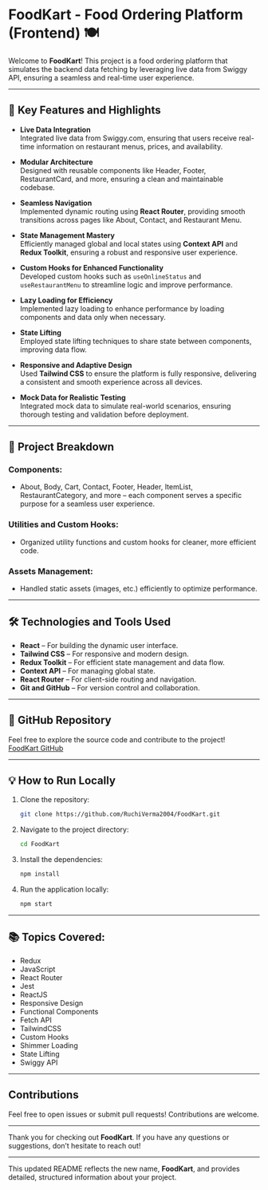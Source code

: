 
# **FoodKart - Food Ordering Platform (Frontend)** 🍽

Welcome to **FoodKart**! This project is a food ordering platform that simulates the backend data fetching by leveraging live data from Swiggy API, ensuring a seamless and real-time user experience.

---

## 🌟 **Key Features and Highlights**

- **Live Data Integration**  
  Integrated live data from Swiggy.com, ensuring that users receive real-time information on restaurant menus, prices, and availability.

- **Modular Architecture**  
  Designed with reusable components like Header, Footer, RestaurantCard, and more, ensuring a clean and maintainable codebase.

- **Seamless Navigation**  
  Implemented dynamic routing using **React Router**, providing smooth transitions across pages like About, Contact, and Restaurant Menu.

- **State Management Mastery**  
  Efficiently managed global and local states using **Context API** and **Redux Toolkit**, ensuring a robust and responsive user experience.

- **Custom Hooks for Enhanced Functionality**  
  Developed custom hooks such as `useOnlineStatus` and `useRestaurantMenu` to streamline logic and improve performance.

- **Lazy Loading for Efficiency**  
  Implemented lazy loading to enhance performance by loading components and data only when necessary.

- **State Lifting**  
  Employed state lifting techniques to share state between components, improving data flow.

- **Responsive and Adaptive Design**  
  Used **Tailwind CSS** to ensure the platform is fully responsive, delivering a consistent and smooth experience across all devices.

- **Mock Data for Realistic Testing**  
  Integrated mock data to simulate real-world scenarios, ensuring thorough testing and validation before deployment.

---

## 📂 **Project Breakdown**

### **Components:**
- About, Body, Cart, Contact, Footer, Header, ItemList, RestaurantCategory, and more – each component serves a specific purpose for a seamless user experience.

### **Utilities and Custom Hooks:**
- Organized utility functions and custom hooks for cleaner, more efficient code.

### **Assets Management:**
- Handled static assets (images, etc.) efficiently to optimize performance.

---

## 🛠 **Technologies and Tools Used**

- **React** – For building the dynamic user interface.
- **Tailwind CSS** – For responsive and modern design.
- **Redux Toolkit** – For efficient state management and data flow.
- **Context API** – For managing global state.
- **React Router** – For client-side routing and navigation.
- **Git and GitHub** – For version control and collaboration.


---

## 🔗 **GitHub Repository**

Feel free to explore the source code and contribute to the project!  
[FoodKart GitHub](https://github.com/RuchiVerma2004)

---

## 💡 **How to Run Locally**

1. Clone the repository:
    ```bash
    git clone https://github.com/RuchiVerma2004/FoodKart.git
    ```

2. Navigate to the project directory:
    ```bash
    cd FoodKart
    ```

3. Install the dependencies:
    ```bash
    npm install
    ```

4. Run the application locally:
    ```bash
    npm start
    ```

---

## 📚 **Topics Covered:**

- Redux
- JavaScript
- React Router
- Jest
- ReactJS
- Responsive Design
- Functional Components
- Fetch API
- TailwindCSS
- Custom Hooks
- Shimmer Loading
- State Lifting
- Swiggy API

---

## **Contributions**  
Feel free to open issues or submit pull requests! Contributions are welcome.

---

Thank you for checking out **FoodKart**. If you have any questions or suggestions, don’t hesitate to reach out!

---

This updated README reflects the new name, **FoodKart**, and provides detailed, structured information about your project.
